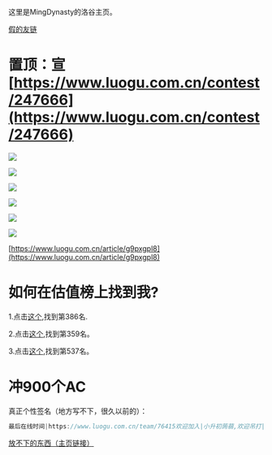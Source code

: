 这里是MingDynasty的洛谷主页。

[假的友链](https://mingdynasty1.github.io/friends/friends.md)

# 置顶：宣[https://www.luogu.com.cn/contest/247666](https://www.luogu.com.cn/contest/247666)

![](https://atrating.baoshuo.dev/rating?username=MingDynasty)

![](https://atcoder.junah.dev/v2/generate_badge?name=MingDynasty)

![](https://api.jerryz.com.cn/about?id=1015347&dark_mode=true&disable_cache=true)

![](https://api.jerryz.com.cn/shield?id=1015347&dark_mode=true&disable_cache=true)

![](https://api.jerryz.com.cn/guzhi?id=1015347&scores=100,69,54,64,30&dark_mode=true&disable_cache=true)

![](https://api.jerryz.com.cn/practice?id=1015347&dark_mode=true&disable_cache=true)

[https://www.luogu.com.cn/article/g9pxgpl8](https://www.luogu.com.cn/article/g9pxgpl8)

# 如何在估值榜上找到我?

1.点击[这个](https://www.luogu.com.cn/ranking?orderBy=social&order=desc&page=8),找到第386名.

2.点击[这个](https://www.luogu.com.cn/ranking?orderBy=practice&order=desc&page=8),找到第359名。

3.点击[这个](https://www.luogu.com.cn/ranking?page=11),找到第537名。

# 冲900个AC

真正个性签名（地方写不下，很久以前的）：

```cpp
最后在线时间|https://www.luogu.com.cn/team/76415欢迎加入|小升初蒟蒻,欢迎吊打|开局一个碗,结局一根绳|最高排名807|坐标:陕西宝鸡|互关忘私(实名,3天內),误杀私|禁止炸铃,炸铃杀|题解不懂可私信|删display none看主页|估值前500进度:302->322|已完成目标！(前1000）|Even if the finish line is far away, we must walk to the end.
```

[放不下的东西（主页链接）](https://www.luogu.me/article/hu9a8skr)
